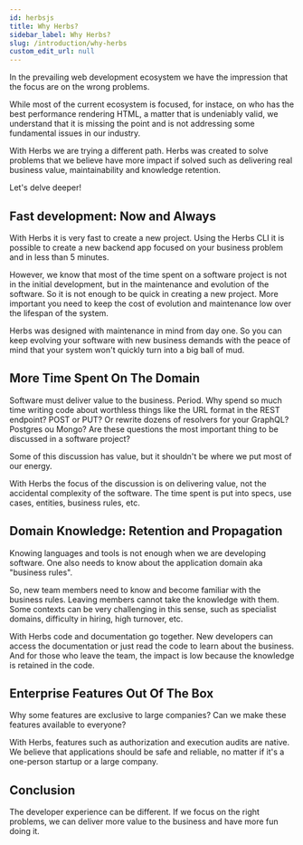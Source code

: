 ```yaml
---
id: herbsjs
title: Why Herbs?
sidebar_label: Why Herbs?
slug: /introduction/why-herbs
custom_edit_url: null
---
```


In the prevailing web development ecosystem we have the impression that the focus are on the wrong problems.

While most of the current ecosystem is focused, for instace, on who has the best performance rendering HTML, a matter that is undeniably valid, we understand that it is missing the point and is not addressing some fundamental issues in our industry.

With Herbs we are trying a different path. Herbs was created to solve problems that we believe have more impact if solved such as delivering real business value, maintainability and knowledge retention.

Let's delve deeper!

## Fast development: Now and Always

With Herbs it is very fast to create a new project. Using the Herbs CLI it is possible to create a new backend app focused on your business problem and in less than 5 minutes.

However, we know that most of the time spent on a software project is not in the initial development, but in the maintenance and evolution of the software. So it is not enough to be quick in creating a new project. More important you need to keep the cost of evolution and maintenance low over the lifespan of the system.

Herbs was designed with maintenance in mind from day one. So you can keep evolving your software with new business demands with the peace of mind that your system won't quickly turn into a big ball of mud.

## More Time Spent On The Domain

Software must deliver value to the business. Period. Why spend so much time writing code about worthless things like the URL format in the REST endpoint? POST or PUT? Or rewrite dozens of resolvers for your GraphQL? Postgres ou Mongo? Are these questions the most important thing to be discussed in a software project?

Some of this discussion has value, but it shouldn't be where we put most of our energy.

With Herbs the focus of the discussion is on delivering value, not the accidental complexity of the software. The time spent is put into specs, use cases, entities, business rules, etc.

## Domain Knowledge: Retention and Propagation

Knowing languages and tools is not enough when we are developing software. One also needs to know about the application domain aka "business rules". 

So, new team members need to know and become familiar with the business rules. Leaving members cannot take the knowledge with them. Some contexts can be very challenging in this sense, such as specialist domains, difficulty in hiring, high turnover, etc.

With Herbs code and documentation go together. New developers can access the documentation or just read the code to learn about the business. And for those who leave the team, the impact is low because the knowledge is retained in the code.

## Enterprise Features Out Of The Box

Why some features are exclusive to large companies? Can we make these features available to everyone?

With Herbs, features such as authorization and execution audits are native. We believe that applications should be safe and reliable, no matter if it's a one-person startup or a large company.

## Conclusion

The developer experience can be different. If we focus on the right problems, we can deliver more value to the business and have more fun doing it.